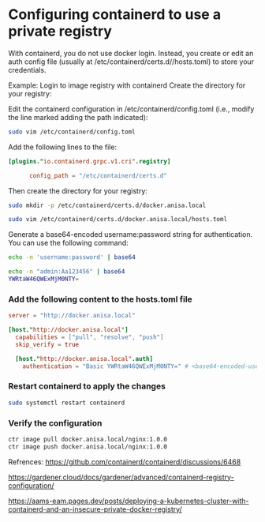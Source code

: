 # Configuring containerd to use a private registry

With containerd, you do not use docker login.
Instead, you create or edit an auth config file (usually at /etc/containerd/certs.d/<registry>/hosts.toml) to store your credentials.

Example: Login to image registry with containerd
Create the directory for your registry:

Edit the containerd configuration in /etc/containerd/config.toml (i.e., modify the line marked adding the path indicated):

```bash
sudo vim /etc/containerd/config.toml
```

Add the following lines to the file:

```toml
[plugins."io.containerd.grpc.v1.cri".registry]

      config_path = "/etc/containerd/certs.d"
```


Then create the directory for your registry:

```bash
sudo mkdir -p /etc/containerd/certs.d/docker.anisa.local

sudo vim /etc/containerd/certs.d/docker.anisa.local/hosts.toml
```

Generate a base64-encoded username:password string for authentication. You can use the following command:

```bash
echo -n 'username:password' | base64

echo -n "admin:Aa123456" | base64
YWRtaW46QWExMjM0NTY=
```

### Add the following content to the hosts.toml file

```toml
server = "http://docker.anisa.local"

[host."http://docker.anisa.local"]
  capabilities = ["pull", "resolve", "push"]
  skip_verify = true

  [host."http://docker.anisa.local".auth]
    authentication = "Basic YWRtaW46QWExMjM0NTY=" # <base64-encoded-username:password> 
```


### Restart containerd to apply the changes

```bash
sudo systemctl restart containerd
```

### Verify the configuration

```bash
ctr image pull docker.anisa.local/nginx:1.0.0
ctr image push docker.anisa.local/nginx:1.0.0
```

Refrences:
https://github.com/containerd/containerd/discussions/6468

https://gardener.cloud/docs/gardener/advanced/containerd-registry-configuration/

https://aams-eam.pages.dev/posts/deploying-a-kubernetes-cluster-with-containerd-and-an-insecure-private-docker-registry/
